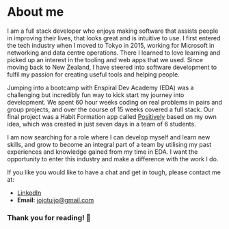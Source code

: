 # About me
 
I am a full stack developer who enjoys making software that assists people in improving their lives, that looks great and is intuitive to use. I first entered the tech industry when I moved to Tokyo in 2015, working for Microsoft in networking and data centre operations. There I learned to love learning and picked up an interest in the tooling and web apps that we used. 
Since moving back to New Zealand, I have steered into software development to fulfil my passion for creating useful tools and helping people.

Jumping into a bootcamp with Enspiral Dev Academy (EDA) was a challenging but incredibly fun way to kick start my journey into development. We spent 60 hour weeks coding on real problems in pairs and group projects, and over the course of 15 weeks covered a full stack. Our final project was a Habit Formation app called [Positively]() based on my own idea, which was created in just seven days in a team of 6 students. 

I am now searching for a role where I can develop myself and learn new skills, and grow to become an integral part of a team by utilising my past experiences and knowledge gained from my time in EDA. I want the opportunity to enter this industry and make a difference with the work I do. 

If you like you would like to have a chat and get in tough, please contact me at:
* [LinkedIn](https://www.linkedin.com/in/jordan-tuinman/)       
* __Email:__ jojotuijo@gmail.com   

### Thank you for reading! 🙏
